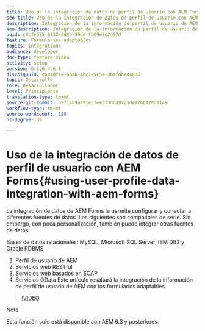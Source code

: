 ```yaml
---
title: Uso de la integración de datos de perfil de usuario con AEM Forms
seo-title: Uso de la integración de datos de perfil de usuario con AEM Forms
description: Integración de la información de perfil de usuario de AEM con los formularios adaptables
seo-description: Integración de la información de perfil de usuario de AEM con los formularios adaptables
uuid: c8cfe575-8732-4d8b-99de-fb09e7c2497d
feature: Formularios adaptables
topics: integrations
audience: developer
doc-type: feature video
activity: setup
version: 6.3,6.4,6.5
discoiquuid: ca01dfce-abab-4bc1-9c5e-3bafdbed4836
topic: Desarrollo
role: Desarrollador
level: Principiante
translation-type: tm+mt
source-git-commit: d9714b9a291ec3ee5f3dba9723de72bb120d2149
workflow-type: tm+mt
source-wordcount: '118'
ht-degree: 3%

---
```



# Uso de la integración de datos de perfil de usuario con AEM Forms{#using-user-profile-data-integration-with-aem-forms}

La integración de datos de AEM Forms le permite configurar y conectar a diferentes fuentes de datos. Los siguientes son compatibles de serie. Sin embargo, con poca personalización, también puede integrar otras fuentes de datos.

Bases de datos relacionales: MySQL, Microsoft SQL Server, IBM DB2 y Oracle RDBMS

1. Perfil de usuario de AEM
1. Servicios web RESTful
1. Servicios web basados en SOAP
1. Servicios OData
Este artículo resaltará la integración de la información de perfil de usuario de AEM con los formularios adaptables.

>[!VIDEO](https://video.tv.adobe.com/v/17432/?quality=9&learn=on)

>[!NOTE]
>
>Esta función solo está disponible con AEM 6.3 y posteriores.

